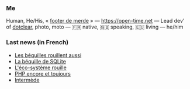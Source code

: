 ### Me

Human, He/His, « [footer de merde](https://open-time.net/post/2013/07/17/La-veritable-histoire-du-Footer-de-merde-) » — https://open-time.net — Lead dev' of [dotclear](https://git.dotclear.org/dev/dotclear), photo, moto — 🇫🇷 native, 🇬🇧 speaking, 🇪🇺 living — he/him

### Last news (in French)

<!-- BLOG-POST-LIST:START -->
- [Les béquilles rouillent aussi](https://open-time.net/post/2022/09/18/Les-bequilles-rouillent-aussi)
- [La béquille de SQLite](https://open-time.net/post/2022/09/17/La-bequille-de-SQLite)
- [L&#39;éco-système rouille](https://open-time.net/post/2022/09/16/L-eco-systeme-rouille)
- [PHP encore et toujours](https://open-time.net/post/2022/09/15/PHP-encore-et-toujours)
- [Intermède](https://open-time.net/post/2022/09/14/Intermede)
<!-- BLOG-POST-LIST:END -->
